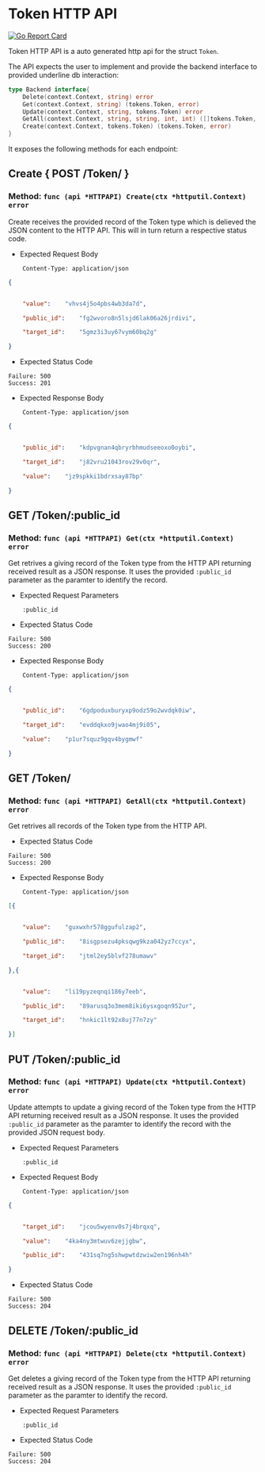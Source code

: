 Token HTTP API 
===============================

[![Go Report Card](https://goreportcard.com/badge/github.com/gokit/tenancykit/tokenset/tokens/tokenapi)](https://goreportcard.com/report/github.com/gokit/tenancykit/tokenset/tokens/tokenapi)

Token HTTP API is a auto generated http api for the struct `Token`.

The API expects the user to implement and provide the backend interface to provided underline db interaction:

```go
type Backend interface{
    Delete(context.Context, string) error
    Get(context.Context, string) (tokens.Token, error)
    Update(context.Context, string, tokens.Token) error
    GetAll(context.Context, string, string, int, int) ([]tokens.Token, int, error)
    Create(context.Context, tokens.Token) (tokens.Token, error)
}
```

It exposes the following methods for each endpoint:

## Create { POST /Token/ }
### Method: `func (api *HTTPAPI) Create(ctx *httputil.Context) error`

Create receives the provided record of the Token type which is delieved the 
JSON content to the HTTP API. This will in turn return a respective status code.

- Expected Request Body

```http
    Content-Type: application/json
```

```json
{


    "value":	"vhvs4j5o4pbs4wb3da7d",

    "public_id":	"fg2wvoro8n5lsjd6lak06a26jrdivi",

    "target_id":	"5gmz3i3uy67vym60bq2g"

}
```

- Expected Status Code

```
Failure: 500
Success: 201
```

- Expected Response Body

```http
    Content-Type: application/json
```

```json
{


    "public_id":	"kdpvgnan4qbryrbhmudseeoxo0oybi",

    "target_id":	"j82vru21043rov29v0qr",

    "value":	"jz9spkki1bdrxsay87bp"

}
```

## GET /Token/:public_id
### Method: `func (api *HTTPAPI) Get(ctx *httputil.Context) error`

Get retrives a giving record of the Token type from the HTTP API returning received result as a JSON
response. It uses the provided `:public_id` parameter as the paramter to identify the record.

- Expected Request Parameters

```
    :public_id
```

- Expected Status Code

```
Failure: 500
Success: 200
```

- Expected Response Body

```http
    Content-Type: application/json
```

```json
{


    "public_id":	"6gdpoduxburyxp9odz59o2wvdqk0iw",

    "target_id":	"evddqkxo9jwao4mj9i05",

    "value":	"p1ur7squz9gqv4bygmwf"

}
```

## GET /Token/
### Method: `func (api *HTTPAPI) GetAll(ctx *httputil.Context) error`

Get retrives all records of the Token type from the HTTP API.

- Expected Status Code

```
Failure: 500
Success: 200
```

- Expected Response Body

```http
    Content-Type: application/json
```

```json
[{


    "value":	"guxwxhr578ggufulzap2",

    "public_id":	"8isgpsezu4pksqwg9kza042yz7ccyx",

    "target_id":	"jtml2ey5blvf278umawv"

},{


    "value":	"li19pyzeqnqi186y7eeb",

    "public_id":	"89arusq3o3mem8iki6ysxgoqn952ur",

    "target_id":	"hnkic1lt92x8uj77n7zy"

}]
```

## PUT /Token/:public_id
### Method: `func (api *HTTPAPI) Update(ctx *httputil.Context) error`

Update attempts to update a giving record of the Token type from the HTTP API returning received result as a JSON
response. It uses the provided `:public_id` parameter as the paramter to identify the record with the provided JSON request body.

- Expected Request Parameters

```
    :public_id
```

- Expected Request Body

```http
    Content-Type: application/json
```

```json
{


    "target_id":	"jcou5wyenv0s7j4brqxq",

    "value":	"4ka4ny3mtwuv6zejjgbw",

    "public_id":	"431sq7ng5shwpwtdzwiw2en196nh4h"

}
```

- Expected Status Code

```
Failure: 500
Success: 204
```

## DELETE /Token/:public_id
### Method: `func (api *HTTPAPI) Delete(ctx *httputil.Context) error`

Get deletes a giving record of the Token type from the HTTP API returning received result as a JSON
response. It uses the provided `:public_id` parameter as the paramter to identify the record.

- Expected Request Parameters

```
    :public_id
```

- Expected Status Code

```
Failure: 500
Success: 204
```

